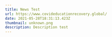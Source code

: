 ```yaml
---
title: News Test
url: https://www.covideducationrecovery.global/
date: 2021-05-28T18:31:13.423Z
thumbnail: unknown.png
description: Description test
---
```

